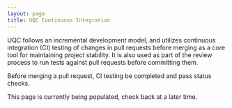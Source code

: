 ```yaml
---
layout: page
title: UQC Continuous Integration
---
```


UQC follows an incremental development model, and utilizes continuous integration (CI) testing of changes in pull requests before merging as a core tool for maintaining project stability. It is also used as part of the review process to run tests against pull requests before committing them.

Before merging a pull request, CI testing be completed and pass status checks.

<div class="info" markdown="1">
This page is currently being populated, check back at a later time.
</div>